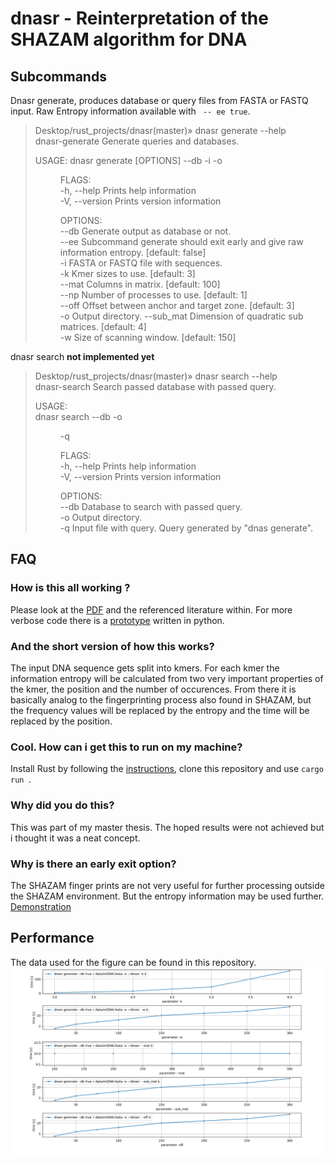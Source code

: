 # dnasr - Reinterpretation of the SHAZAM algorithm for DNA

## Subcommands

Dnasr generate, produces database or query files from FASTA or FASTQ input. Raw Entropy information available with ` -- ee true`.

> Desktop/rust_projects/dnasr(master)» dnasr generate --help                                                                
> dnasr-generate 
> Generate queries and databases.
> 
> USAGE:
>     dnasr generate [OPTIONS] --db <BOOL> -i <FILE> -o <DIR>
> 
> FLAGS:  
>     -h, --help       Prints help information  
>     -V, --version    Prints version information  
> 
> OPTIONS:  
>         --db <BOOL>        Generate output as database or not.  
>         --ee <BOOL>        Subcommand generate should exit early and give raw information entropy. [default: false]  
>     -i <FILE>              FASTA or FASTQ file with sequences.  
>     -k <INT>               Kmer sizes to use. [default: 3]  
>         --mat <INT>        Columns in matrix. [default: 100]  
>        --np <INT>         Number of processes to use. [default: 1]  
>         --off <INT>        Offset between anchor and target zone. [default: 3]  
>     -o                Output directory. 
>         --sub_mat <INT>    Dimension of quadratic sub matrices. [default: 4]  
>     -w <INT>               Size of scanning window. [default: 150]  

dnasr search **not implemented yet**

> Desktop/rust_projects/dnasr(master)» dnasr search --help                                                                  
> dnasr-search 
> Search passed database with passed query.
> 
> USAGE:  
>     dnasr search --db <FILE> -o <DIR> -q <FILE>  
>
> FLAGS:  
>     -h, --help       Prints help information  
>     -V, --version    Prints version information  
> 
> OPTIONS:  
>         --db <FILE>    Database to search with passed query.  
>     -o                Output directory.  
>     -q <FILE>          Input file with query. Query generated by "dnas generate".   

## FAQ 
### How is this all working ?  
Please look at the [PDF](https://github.com/Luk13Mad/dnasr/tree/master/data) and the referenced literature within.
For more verbose code there is a [prototype](https://github.com/Luk13Mad/DNA-SHAZAM) written in python.

### And the short version of how this works?
The input DNA sequence gets split into kmers.
For each kmer the information entropy will be calculated from two very important properties of the kmer, the position and the number of occurences.
From there it is basically analog to the fingerprinting process also found in SHAZAM, but the frequency values will be replaced by the entropy and the time will be replaced by the position.  

### Cool. How can i get this to run on my machine?
Install Rust by following the [instructions](https://www.rust-lang.org/tools/install), clone this repository and use ``cargo run ``.

### Why did you do this?
This was part of my master thesis. The hoped results were not achieved but i thought it was a neat concept.

### Why is there an early exit option?
The SHAZAM finger prints are not very useful for further processing outside the SHAZAM environment. But the entropy information may be used further. [Demonstration](https://github.com/Luk13Mad/dnasr_demo)
  
## Performance
The data used for the figure can be found in this repository.
![performance](https://github.com/Luk13Mad/dnasr/blob/master/data/fig1.png)
